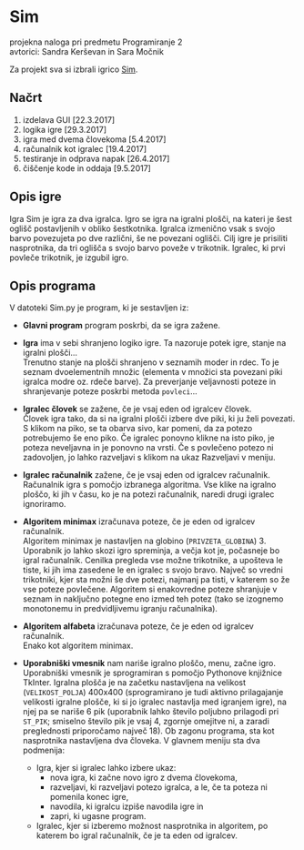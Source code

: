 # Sim
projekna naloga pri predmetu Programiranje 2  
avtorici: Sandra Kerševan in Sara Močnik

Za projekt sva si izbrali igrico [Sim](https://en.wikipedia.org/wiki/Sim_(pencil_game)).

## Načrt
1. izdelava GUI  [22.3.2017]
2. logika igre  [29.3.2017]
3. igra med dvema človekoma  [5.4.2017]
4. računalnik kot igralec  [19.4.2017]
5. testiranje in odprava napak  [26.4.2017]
6. čiščenje kode in oddaja [9.5.2017]

## Opis igre
Igra Sim je igra za dva igralca. Igro se igra na igralni plošči, na kateri je šest oglišč postavljenih v obliko šestkotnika. Igralca izmenično vsak s svojo barvo povezujeta po dve različni, še ne povezani oglišči. Cilj igre je prisiliti nasprotnika, da tri oglišča s svojo barvo poveže v trikotnik. Igralec, ki prvi povleče trikotnik, je izgubil igro.

## Opis programa
V datoteki Sim.py je program, ki je sestavljen iz:  

* **Glavni program** program poskrbi, da se igra zažene.  

* **Igra** ima v sebi shranjeno logiko igre. Ta nazoruje potek igre, stanje na igralni plošči...  
Trenutno stanje na plošči shranjeno v seznamih moder in rdec. To je seznam dvoelementnih množic (elementa v množici sta povezani piki igralca modre oz. rdeče barve). Za preverjanje veljavnosti poteze in shranjevanje poteze poskrbi metoda `povleci`...

* **Igralec človek** se zažene, če je vsaj eden od igralcev človek.  
Človek igra tako, da si na igralni plošči izbere dve piki, ki ju želi povezati. S klikom na piko, se ta obarva sivo, kar pomeni, da za potezo potrebujemo še eno piko. Če igralec ponovno klikne na isto piko, je poteza neveljavna in je ponovno na vrsti. Če s povlečeno potezo ni zadovoljen, jo lahko razveljavi s klikom na ukaz Razveljavi v meniju.

* **Igralec računalnik** zažene, če je vsaj eden od igralcev računalnik.  
Računalnik igra s pomočjo izbranega algoritma. Vse klike na igralno ploščo, ki jih v času, ko je na potezi računalnik, naredi drugi igralec ignoriramo.

* **Algoritem minimax** izračunava poteze, če je eden od igralcev računalnik.  
Algoritem minimax je nastavljen na globino (`PRIVZETA_GLOBINA`) 3. Uporabnik jo lahko skozi igro spreminja, a večja kot je, počasneje bo igral računalnik. Cenilka pregleda vse možne trikotnike, a upošteva le tiste, ki jih ima zasedene le en igralec s svojo bravo. Največ so vredni trikotniki, kjer sta možni še dve potezi, najmanj pa tisti, v katerem so že vse poteze povlečene. Algoritem si enakovredne poteze shranjuje v seznam in naključno potegne eno izmed teh potez (tako se izognemo monotonemu in predvidljivemu igranju računalnika).

* **Algoritem alfabeta** izračunava poteze, če je eden od igralcev računalnik.  
Enako kot algoritem minimax.

* **Uporabniški vmesnik** nam nariše igralno ploščo, menu, začne igro.  
Uporabniški vmesnik je sprogramiran s pomočjo Pythonove knjižnice TkInter. 
Igralna plošča je na začetku nastavljena na velikost (`VELIKOST_POLJA`) 400x400 (sprogramirano je tudi aktivno prilagajanje velikosti igralne plošče, ki si jo igralec nastavlja med igranjem igre), na njej pa se nariše 6 pik (uporabnik lahko število poljubno prilagodi pri `ST_PIK`; smiselno število pik je vsaj 4, zgornje omejitve ni, a zaradi preglednosti priporočamo največ 18). Ob zagonu programa, sta kot nasprotnika nastavljena dva človeka. V glavnem meniju sta dva podmenija:
   * Igra, kjer si igralec lahko izbere ukaz:
     * nova igra, ki začne novo igro z dvema človekoma,
     * razveljavi, ki razveljavi potezo igralca, a le, če ta poteza ni pomenila konec igre,
     * navodila, ki igralcu izpiše navodila igre in
     * zapri, ki ugasne program.
   * Igralec, kjer si izberemo možnost nasprotnika in algoritem, po katerem bo igral računalnik, če je ta eden od igralcev.
